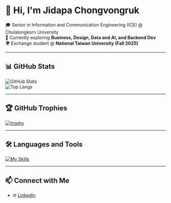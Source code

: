 # 👋 Hi, I'm Jidapa Chongvongruk

🎓 Senior in Information and Communication Engineering (ICE) @ Chulalongkorn University  
🌱 Currently exploring **Business, Design, Data and AI, and Backend Dev**  
🌍 Exchange student @ **National Taiwan University (Fall 2025)**  

---

## 📊 GitHub Stats
![GitHub Stats](https://github-readme-stats.vercel.app/api?username=shinshin512&show_icons=true&theme=radical)  
![Top Langs](https://github-readme-stats.vercel.app/api/top-langs/?username=shinshin512&layout=compact&theme=radical)

---

## 🏆 GitHub Trophies
[![trophy](https://github-profile-trophy.vercel.app/?username=shinshin512&theme=radical&margin-w=15&margin-h=15)](https://github.com/ryo-ma/github-profile-trophy)

---

## 🛠 Languages and Tools
[![My Skills](https://skillicons.dev/icons?i=python,dart,ts,flutter,firebase,fastapi,tailwind,figma,github,r)](https://skillicons.dev)

---

## 📫 Connect with Me
- 🌐 [LinkedIn](www.linkedin.com/in/jidapa-chongvongruk-11964123b)  

